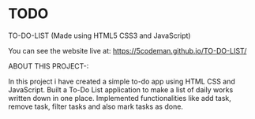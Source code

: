 # TODO
TO-DO-LIST (Made using HTML5 CSS3 and JavaScript)

You can see the website live at: https://5codeman.github.io/TO-DO-LIST/

ABOUT THIS PROJECT-:

In this project i have created a simple to-do app using HTML CSS and JavaScript.
Built a To-Do List application to make a list of daily works written down in one place.
Implemented functionalities like add task, remove task, filter tasks and also mark tasks as done.
